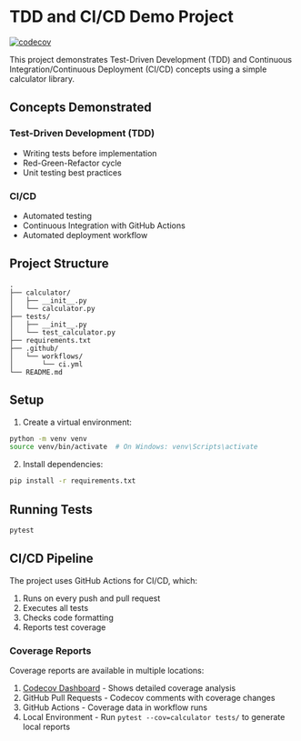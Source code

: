 # TDD and CI/CD Demo Project

[![codecov](https://codecov.io/gh/rayluo88/cicd-demo/branch/main/graph/badge.svg)](https://codecov.io/gh/rayluo88/cicd-demo)

This project demonstrates Test-Driven Development (TDD) and Continuous Integration/Continuous Deployment (CI/CD) concepts using a simple calculator library.

## Concepts Demonstrated

### Test-Driven Development (TDD)
- Writing tests before implementation
- Red-Green-Refactor cycle
- Unit testing best practices

### CI/CD
- Automated testing
- Continuous Integration with GitHub Actions
- Automated deployment workflow

## Project Structure
```
.
├── calculator/
│   ├── __init__.py
│   └── calculator.py
├── tests/
│   ├── __init__.py
│   └── test_calculator.py
├── requirements.txt
├── .github/
│   └── workflows/
│       └── ci.yml
└── README.md
```

## Setup
1. Create a virtual environment:
```bash
python -m venv venv
source venv/bin/activate  # On Windows: venv\Scripts\activate
```

2. Install dependencies:
```bash
pip install -r requirements.txt
```

## Running Tests
```bash
pytest
```

## CI/CD Pipeline
The project uses GitHub Actions for CI/CD, which:
1. Runs on every push and pull request
2. Executes all tests
3. Checks code formatting
4. Reports test coverage

### Coverage Reports
Coverage reports are available in multiple locations:
1. [Codecov Dashboard](https://codecov.io/gh/rayluo88/cicd-demo) - Shows detailed coverage analysis
2. GitHub Pull Requests - Codecov comments with coverage changes
3. GitHub Actions - Coverage data in workflow runs
4. Local Environment - Run `pytest --cov=calculator tests/` to generate local reports 